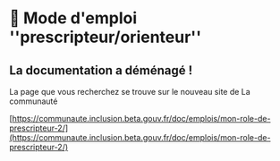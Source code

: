 # 📘 Mode d'emploi ''prescripteur/orienteur''

## La documentation a déménagé !&#x20;

La page que vous recherchez se trouve sur le nouveau site de La communauté &#x20;

[https://communaute.inclusion.beta.gouv.fr/doc/emplois/mon-role-de-prescripteur-2/](https://communaute.inclusion.beta.gouv.fr/doc/emplois/mon-role-de-prescripteur-2/)
